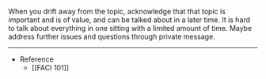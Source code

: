 When you drift away from the topic, acknowledge that that topic is important and is of value, and can be talked about in a later time. It is hard to talk about everything in one sitting with a limited amount of time. Maybe address further issues and questions through private message.

---

- Reference
	- [[FACI 101]]